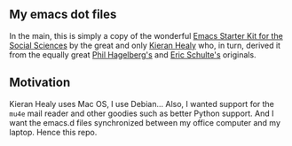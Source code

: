 ## My emacs dot files

In the main, this is simply a copy of the wonderful [Emacs Starter Kit for the Social Sciences](https://github.com/kjhealy/emacs-starter-kit) by the great and only [Kieran Healy](https://kieranhealy.org/) who, in turn, derived it from the equally great [Phil Hagelberg's](https://github.com/technomancy) and
[Eric Schulte's](https://github.com/eschulte/) originals.

## Motivation
Kieran Healy uses Mac OS, I use Debian... Also, I wanted support for the `mu4e` mail reader and other goodies such as better Python support. And I want the emacs.d files synchronized between my office computer and my laptop. Hence this repo. 
